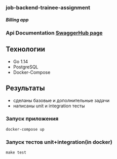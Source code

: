 ### job-backend-trainee-assignment
##### Billing app

### Api Documentation [SwaggerHub page](https://app.swaggerhub.com/apis-docs/maxp007/api_job_backend_trainee_assignment/1.0.1)

## Технологии
* Go 1.14
* PostgreSQL 
* Docker-Compose

## Результаты
* сделаны базовые и дополнительные задачи
* написаны unit и integration тесты    

### Запуск приложения 
    docker-compose up  

### Запуск тестов unit+integration(in docker)
    make test
